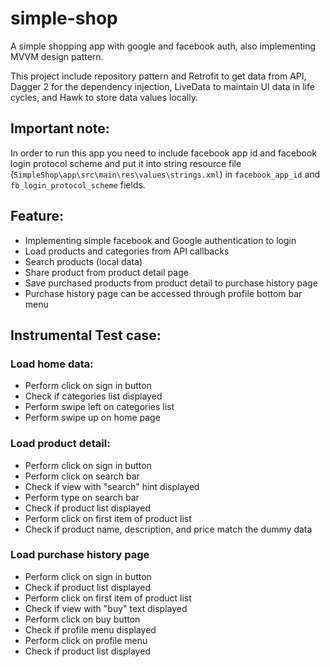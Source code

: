 # simple-shop
A simple shopping app with google and facebook auth, also implementing MVVM design pattern.

This project include repository pattern and Retrofit to get data from API, Dagger 2 for the dependency injection, LiveData to maintain UI data in life cycles, and Hawk to store data values locally.

## Important note:
In order to run this app you need to include facebook app id and facebook login protocol scheme and put it into string resource file (`SimpleShop\app\src\main\res\values\strings.xml`) in `facebook_app_id` and `fb_login_protocol_scheme` fields.

## Feature:
- Implementing simple facebook and Google authentication to login
- Load products and categories from API callbacks
- Search products (local data)
- Share product from product detail page
- Save purchased products from product detail to purchase history page
- Purchase history page can be accessed through profile bottom bar menu

## Instrumental Test case:
### Load home data:
- Perform click on sign in button
- Check if categories list displayed
- Perform swipe left on categories list
- Perform swipe up on home page
### Load product detail:
- Perform click on sign in button
- Perform click on search bar
- Check if view with "search" hint displayed
- Perform type on search bar
- Check if product list displayed
- Perform click on first item of product list
- Check if product name, description, and price match the dummy data
### Load purchase history page
- Perform click on sign in button
- Check if product list displayed
- Perform click on first item of product list
- Check if view with "buy" text displayed
- Perform click on buy button
- Check if profile menu displayed
- Perform click on profile menu
- Check if product list displayed
